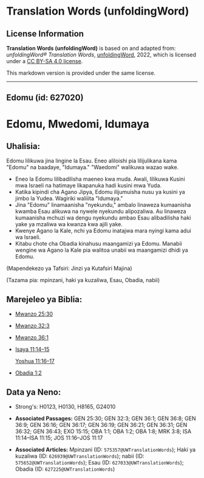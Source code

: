 # Translation Words (unfoldingWord)

## License Information

**Translation Words (unfoldingWord)** is based on and adapted from: _unfoldingWord® Translation Words_, [unfoldingWord](https://unfoldingword.org/utw), 2022, which is licensed under a [CC BY-SA 4.0 license](https://creativecommons.org/licenses/by-sa/4.0/legalcode.en).

This markdown version is provided under the same license.



--------------------------------

## Edomu (id: 627020)

Edomu, Mwedomi, Idumaya
=======================

Uhalisia:
---------

Edomu lilikuwa jina lingine la Esau. Eneo aliloishi pia lilijulikana kama "Edomu" na baadaye, "Idumaya." "Waedomi" walikuwa wazao wake.

* Eneo la Edomu lilibadilisha maeneo kwa muda. Awali, lilikuwa Kusini mwa Israeli na hatimaye likapanuka hadi kusini mwa Yuda.
* Katika kipindi cha Agano Jipya, Edomu ilijumuisha nusu ya kusini ya jimbo la Yudea. Wagiriki waliiita "Idumaya."
* Jina "Edomu" linamaanisha "nyekundu," ambalo linaweza kumaanisha kwamba Esau alikuwa na nywele nyekundu alipozaliwa. Au linaweza kumaanisha mchuzi wa dengu nyekundu ambao Esau alibadilisha haki yake ya mzaliwa wa kwanza kwa ajili yake.
* Kwenye Agano la Kale, nchi ya Edomu inatajwa mara nyingi kama adui wa Israeli.
* Kitabu chote cha Obadia kinahusu maangamizi ya Edomu. Manabii wengine wa Agano la Kale pia walitoa unabii wa maangamizi dhidi ya Edomu.

(Mapendekezo ya Tafsiri: Jinzi ya Kutafsiri Majina)

(Tazama pia: mpinzani, haki ya kuzaliwa, Esau, Obadia, nabii)

Marejeleo ya Biblia:
--------------------

* [Mwanzo 25:30](https://ref.ly/Gen25:30)
* [Mwanzo 32:3](https://ref.ly/Gen32:3)
* [Mwanzo 36:1](https://ref.ly/Gen36:1)
* [Isaya 11:14–15](https://ref.ly/Isa11:14-Isa11:15)

    [Yoshua 11:16–17](https://ref.ly/Josh11:16-Josh11:17)

* [Obadia 1:2](https://ref.ly/Obad1:2)

Data ya Neno:
-------------

* Strong's: H0123, H0130, H8165, G24010

* **Associated Passages:** GEN 25:30; GEN 32:3; GEN 36:1; GEN 36:8; GEN 36:9; GEN 36:16; GEN 36:17; GEN 36:19; GEN 36:21; GEN 36:31; GEN 36:32; GEN 36:43; EXO 15:15; OBA 1:1; OBA 1:2; OBA 1:8; MRK 3:8; ISA 11:14–ISA 11:15; JOS 11:16–JOS 11:17
* **Associated Articles:** Mpinzani (ID: `575357@UWTranslationWords`); Haki ya kuzaliwa (ID: `626939@UWTranslationWords`); nabii (ID: `575652@UWTranslationWords`); Esau (ID: `627033@UWTranslationWords`); Obadia (ID: `627225@UWTranslationWords`)

